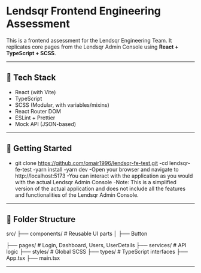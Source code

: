 # Lendsqr Frontend Engineering Assessment

This is a frontend assessment for the Lendsqr Engineering Team. It replicates core pages from the Lendsqr Admin Console using **React + TypeScript + SCSS**.

---

## 🔧 Tech Stack

- React (with Vite)
- TypeScript
- SCSS (Modular, with variables/mixins)
- React Router DOM
- ESLint + Prettier
- Mock API (JSON-based)

---

## 🚀 Getting Started

- git clone https://github.com/omair1996/lendsqr-fe-test.git
  -cd lendsqr-fe-test
  -yarn install
  -yarn dev
  -Open your browser and navigate to http://localhost:5173
  -You can interact with the application as you would with the actual Lendsqr Admin Console
  -Note: This is a simplified version of the actual application and does not include all the features and functionalities of the Lendsqr Admin Console.

---

## 📁 Folder Structure

src/
├── components/ # Reusable UI parts
│ ├── Button

├── pages/ # Login, Dashboard, Users, UserDetails
├── services/ # API logic
├── styles/ # Global SCSS
├── types/ # TypeScript interfaces
├── App.tsx
├── main.tsx

---
